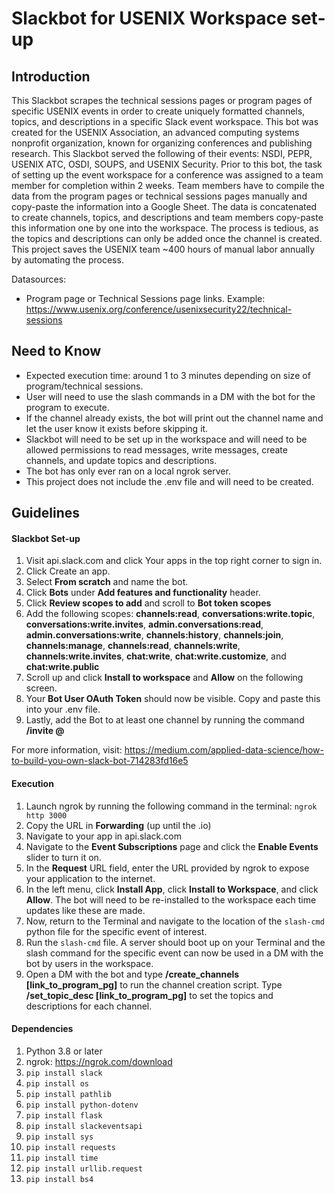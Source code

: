 # Slackbot for USENIX Workspace set-up

## Introduction
This Slackbot scrapes the technical sessions pages or program pages of specific USENIX events in order to create uniquely formatted channels, topics, and descriptions in a specific Slack event workspace. This bot was created for the USENIX Association, an advanced computing systems nonprofit organization, known for organizing conferences and publishing research. This Slackbot served the following of their events: NSDI, PEPR, USENIX ATC, OSDI, SOUPS, and USENIX Security. Prior to this bot, the task of setting up the event workspace for a conference was assigned to a team member for completion within 2 weeks. Team members have to compile the data from the program pages or technical sessions pages manually and copy-paste the information into a Google Sheet. The data is concatenated to create channels, topics, and descriptions and team members copy-paste this information one by one into the workspace. The process is tedious, as the topics and descriptions can only be added once the channel is created. This project saves the USENIX team ~400 hours of manual labor annually by automating the process.

Datasources:
- Program page or Technical Sessions page links. Example: https://www.usenix.org/conference/usenixsecurity22/technical-sessions

## Need to Know

- Expected execution time: around 1 to 3 minutes depending on size of program/technical sessions.
- User will need to use the slash commands in a DM with the bot for the program to execute.
- If the channel already exists, the bot will print out the channel name and let the user know it exists before skipping it.
- Slackbot will need to be set up in the workspace and will need to be allowed permissions to read messages, write messages, create channels, and update topics and descriptions.
- The bot has only ever ran on a local ngrok server.
- This project does not include the .env file and will need to be created.


## Guidelines

#### Slackbot Set-up
1. Visit api.slack.com and click Your apps in the top right corner to sign in.
2. Click Create an app.
3. Select **From scratch** and name the bot.
4. Click **Bots** under **Add features and functionality** header.
5. Click **Review scopes to add** and scroll to **Bot token scopes**
6. Add the following scopes: **channels:read**, **conversations:write.topic**, **conversations:write.invites**, **admin.conversations:read**, **admin.conversations:write**, **channels:history**, **channels:join**, **channels:manage**, **channels:read**, **channels:write**, **channels:write.invites**, **chat:write**, **chat:write.customize**, and **chat:write.public**
7. Scroll up and click **Install to workspace** and **Allow** on the following screen.
8. Your **Bot User OAuth Token** should now be visible. Copy and paste this into your .env file.
9. Lastly, add the Bot to at least one channel by running the command **/invite @<Botname>**

For more information, visit: https://medium.com/applied-data-science/how-to-build-you-own-slack-bot-714283fd16e5

#### Execution

1. Launch ngrok by running the following command in the terminal: `ngrok http 3000`
2. Copy the URL in **Forwarding** (up until the .io)
3. Navigate to your app in api.slack.com
4. Navigate to the **Event Subscriptions** page and click the **Enable Events** slider to turn it on.
5. In the **Request** URL field, enter the URL provided by ngrok to expose your application to the internet.
6. In the left menu, click **Install App**, click **Install to Workspace**, and click **Allow**. The bot will need to be re-installed to the workspace each time updates like these are made.
7. Now, return to the Terminal and navigate to the location of the `slash-cmd` python file for the specific event of interest.
8. Run the `slash-cmd` file. A server should boot up on your Terminal and the slash command for the specific event can now be used in a DM with the bot by users in the workspace.
9. Open a DM with the bot and type **/create_channels [link_to_program_pg]** to run the channel creation script. Type **/set_topic_desc [link_to_program_pg]** to set the topics and descriptions for each channel.

#### Dependencies

1. Python 3.8 or later
2. ngrok: https://ngrok.com/download
3. `pip install slack`
4. `pip install os`
5. `pip install pathlib`
6. `pip install python-dotenv`
7. `pip install flask`
8. `pip install slackeventsapi`
9. `pip install sys`
10. `pip install requests`
11. `pip install time`
12. `pip install urllib.request`
13. `pip install bs4`
